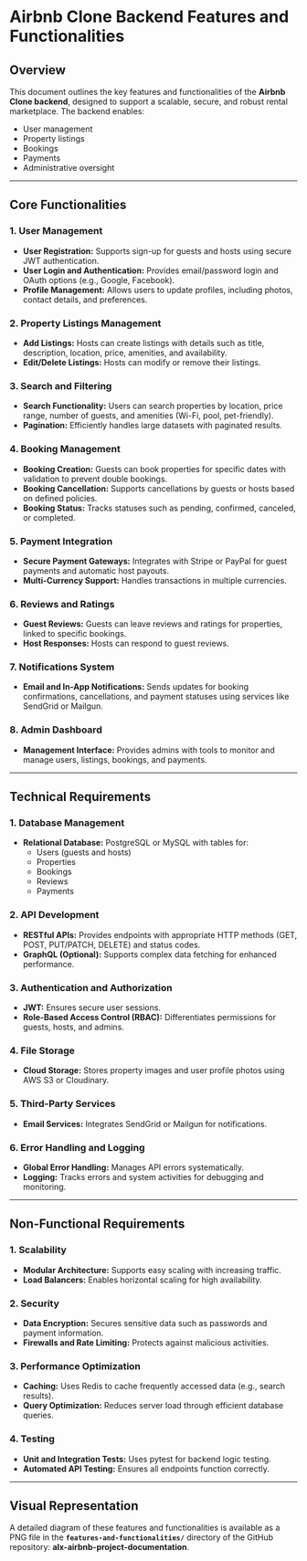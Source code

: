 # Airbnb Clone Backend Features and Functionalities

## Overview
This document outlines the key features and functionalities of the **Airbnb Clone backend**, designed to support a scalable, secure, and robust rental marketplace. The backend enables:

- User management  
- Property listings  
- Bookings  
- Payments  
- Administrative oversight  

---

## Core Functionalities

### 1. User Management
- **User Registration:** Supports sign-up for guests and hosts using secure JWT authentication.  
- **User Login and Authentication:** Provides email/password login and OAuth options (e.g., Google, Facebook).  
- **Profile Management:** Allows users to update profiles, including photos, contact details, and preferences.  

### 2. Property Listings Management
- **Add Listings:** Hosts can create listings with details such as title, description, location, price, amenities, and availability.  
- **Edit/Delete Listings:** Hosts can modify or remove their listings.  

### 3. Search and Filtering
- **Search Functionality:** Users can search properties by location, price range, number of guests, and amenities (Wi-Fi, pool, pet-friendly).  
- **Pagination:** Efficiently handles large datasets with paginated results.  

### 4. Booking Management
- **Booking Creation:** Guests can book properties for specific dates with validation to prevent double bookings.  
- **Booking Cancellation:** Supports cancellations by guests or hosts based on defined policies.  
- **Booking Status:** Tracks statuses such as pending, confirmed, canceled, or completed.  

### 5. Payment Integration
- **Secure Payment Gateways:** Integrates with Stripe or PayPal for guest payments and automatic host payouts.  
- **Multi-Currency Support:** Handles transactions in multiple currencies.  

### 6. Reviews and Ratings
- **Guest Reviews:** Guests can leave reviews and ratings for properties, linked to specific bookings.  
- **Host Responses:** Hosts can respond to guest reviews.  

### 7. Notifications System
- **Email and In-App Notifications:** Sends updates for booking confirmations, cancellations, and payment statuses using services like SendGrid or Mailgun.  

### 8. Admin Dashboard
- **Management Interface:** Provides admins with tools to monitor and manage users, listings, bookings, and payments.  

---

## Technical Requirements

### 1. Database Management
- **Relational Database:** PostgreSQL or MySQL with tables for:
  - Users (guests and hosts)  
  - Properties  
  - Bookings  
  - Reviews  
  - Payments  

### 2. API Development
- **RESTful APIs:** Provides endpoints with appropriate HTTP methods (GET, POST, PUT/PATCH, DELETE) and status codes.  
- **GraphQL (Optional):** Supports complex data fetching for enhanced performance.  

### 3. Authentication and Authorization
- **JWT:** Ensures secure user sessions.  
- **Role-Based Access Control (RBAC):** Differentiates permissions for guests, hosts, and admins.  

### 4. File Storage
- **Cloud Storage:** Stores property images and user profile photos using AWS S3 or Cloudinary.  

### 5. Third-Party Services
- **Email Services:** Integrates SendGrid or Mailgun for notifications.  

### 6. Error Handling and Logging
- **Global Error Handling:** Manages API errors systematically.  
- **Logging:** Tracks errors and system activities for debugging and monitoring.  

---

## Non-Functional Requirements

### 1. Scalability
- **Modular Architecture:** Supports easy scaling with increasing traffic.  
- **Load Balancers:** Enables horizontal scaling for high availability.  

### 2. Security
- **Data Encryption:** Secures sensitive data such as passwords and payment information.  
- **Firewalls and Rate Limiting:** Protects against malicious activities.  

### 3. Performance Optimization
- **Caching:** Uses Redis to cache frequently accessed data (e.g., search results).  
- **Query Optimization:** Reduces server load through efficient database queries.  

### 4. Testing
- **Unit and Integration Tests:** Uses pytest for backend logic testing.  
- **Automated API Testing:** Ensures all endpoints function correctly.  

---

## Visual Representation
A detailed diagram of these features and functionalities is available as a PNG file in the **`features-and-functionalities/`** directory of the GitHub repository: **alx-airbnb-project-documentation**.
